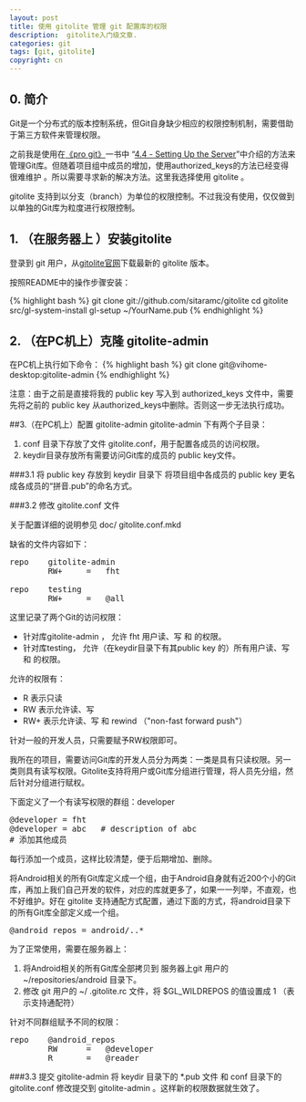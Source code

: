 ```yaml
---
layout: post
title: 使用 gitolite 管理 git 配置库的权限
description:  gitolite入门级文章.
categories: git
tags: [git, gitolite]
copyright: cn
---
```


## 0. 简介
Git是一个分布式的版本控制系统，但Git自身缺少相应的权限控制机制，需要借助于第三方软件来管理权限。

之前我是使用在[《pro git》](http://progit.org/book/)一书中 “[4.4 - Setting Up the Server](http://progit.org/book/ch4-4.html)”中介绍的方法来管理Git库。但随着项目组中成员的增加，使用authorized_keys的方法已经变得很难维护 。所以需要寻求新的解决方法。这里我选择使用 gitolite 。

gitolite 支持到以分支（branch）为单位的权限控制。不过我没有使用，仅仅做到以单独的Git库为粒度进行权限控制。

## 1. （在服务器上 ）安装gitolite
登录到 git 用户，从[gitolite官网](https://github.com/sitaramc/gitolite)下载最新的 gitolite 版本。

按照README中的操作步骤安装：

{% highlight bash %}
git clone git://github.com/sitaramc/gitolite
cd gitolite
src/gl-system-install
gl-setup ~/YourName.pub
{% endhighlight %}

## 2. （在PC机上）克隆 gitolite-admin
在PC机上执行如下命令：
{% highlight bash %}
git clone git@vihome-desktop:gitolite-admin
{% endhighlight %}

注意：由于之前是直接将我的 public key 写入到 authorized_keys 文件中，需要先将之前的 public key 从authorized_keys中删除。否则这一步无法执行成功。

##3.（在PC机上）配置 gitolite-admin
gitolite-admin 下有两个子目录：

1.	conf 目录下存放了文件 gitolite.conf，用于配置各成员的访问权限。
2.	keydir目录存放所有需要访问Git库的成员的 public key文件。

###3.1	将 public key 存放到 keydir 目录下
将项目组中各成员的 public key 更名成各成员的“拼音.pub”的命名方式。

###3.2	修改 gitolite.conf 文件

关于配置详细的说明参见 doc/ gitolite.conf.mkd

缺省的文件内容如下：
<pre>
repo    gitolite-admin
        RW+     =   fht

repo    testing
        RW+     =   @all
</pre>

这里记录了两个Git的访问权限：

* 针对库gitolite-admin ， 允许 fht 用户读、写 和 的权限。
* 针对库testing， 允许（在keydir目录下有其public key 的）所有用户读、写 和 的权限。

允许的权限有：

* R 	表示只读
* RW	表示允许读、写
* RW+ 	表示允许读、写 和 rewind （"non-fast forward push"）

针对一般的开发人员，只需要赋予RW权限即可。

我所在的项目，需要访问Git库的开发人员分为两类：一类是具有只读权限。另一类则具有读写权限。Gitolite支持将用户或Git库分组进行管理，将人员先分组，然后针对分组进行赋权。

下面定义了一个有读写权限的群组：developer
<pre>
@developer = fht
@developer = abc   # description of abc
# 添加其他成员
</pre>

每行添加一个成员，这样比较清楚，便于后期增加、删除。

将Android相关的所有Git库定义成一个组，由于Android自身就有近200个小的Git库，再加上我们自己开发的软件，对应的库就更多了，如果一一列举，不直观，也不好维护。好在 gitolite 支持通配方式配置，通过下面的方式，将android目录下的所有Git库全部定义成一个组。
<pre>
@android_repos = android/..*
</pre>

为了正常使用，需要在服务器上：

1. 将Android相关的所有Git库全部拷贝到 服务器上git 用户的 ~/repositories/android 目录下。
2. 修改 git 用户的 ~/ .gitolite.rc 文件，将 $GL_WILDREPOS 的值设置成 1 （表示支持通配符）

针对不同群组赋予不同的权限：
<pre>
repo    @android_repos
        RW      =   @developer
        R       =   @reader
</pre>

###3.3	提交 gitolite-admin
将 keydir 目录下的 *.pub 文件 和 	conf 目录下的 gitolite.conf 修改提交到 gitolite-admin 。这样新的权限数据就生效了。




